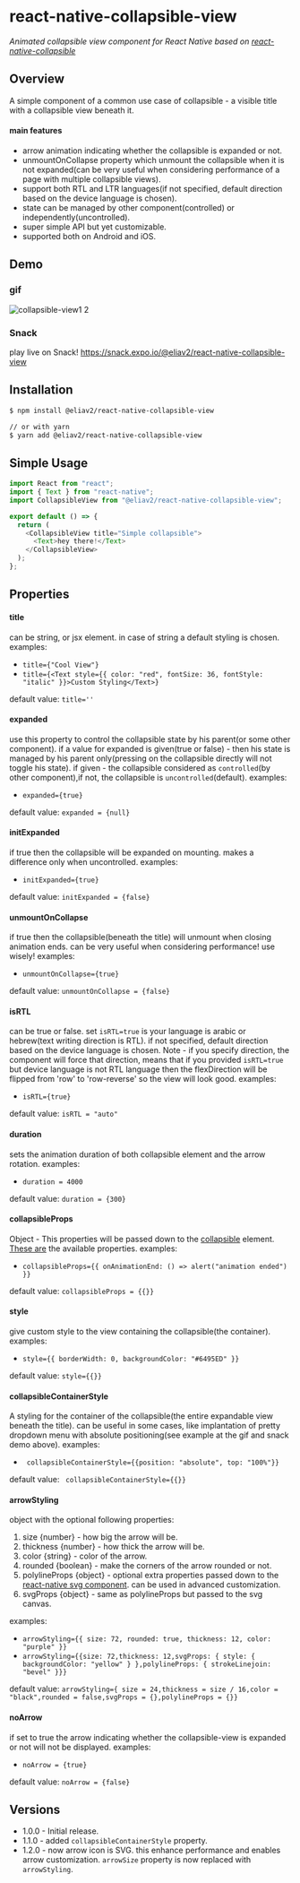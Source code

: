 # react-native-collapsible-view

_Animated collapsible view component for React Native based on [react-native-collapsible](https://github.com/oblador/react-native-collapsible)_

## Overview

A simple component of a common use case of collapsible - a visible title with a collapsible view beneath it.

#### main features

- arrow animation indicating whether the collapsible is expanded or not.
- unmountOnCollapse property which unmount the collapsible when it is not expanded(can be very useful when considering performance of a page with multiple collapsible views).
- support both RTL and LTR languages(if not specified, default direction based on the device language is chosen).
- state can be managed by other component(controlled) or independently(uncontrolled).
- super simple API but yet customizable.
- supported both on Android and iOS.

## Demo

### gif

<!-- ![collapsible-view](https://user-images.githubusercontent.com/47307889/90984281-9d8a1880-e57c-11ea-9c59-bba46df80f90.gif) -->
<!-- ![collapsible-view2](https://user-images.githubusercontent.com/47307889/91665613-865ca500-eaff-11ea-91bd-ef3c5a25fb7d.gif) -->
<!-- ![collapsible-view1 1](https://user-images.githubusercontent.com/47307889/91768054-bda58180-ebe5-11ea-91f7-37eb4fb99c42.gif) -->

![collapsible-view1 2](https://user-images.githubusercontent.com/47307889/92328604-8feb8d00-f06a-11ea-966d-f7d0e3b1a0d7.gif)

### Snack

play live on Snack!
https://snack.expo.io/@eliav2/react-native-collapsible-view

## Installation

```bash
$ npm install @eliav2/react-native-collapsible-view

// or with yarn
$ yarn add @eliav2/react-native-collapsible-view
```

## Simple Usage

```js
import React from "react";
import { Text } from "react-native";
import CollapsibleView from "@eliav2/react-native-collapsible-view";

export default () => {
  return (
    <CollapsibleView title="Simple collapsible">
      <Text>hey there!</Text>
    </CollapsibleView>
  );
};
```

## Properties

#### title

can be string, or jsx element. in case of string a default styling is chosen.
examples:

- `title={"Cool View"}`
- `title={<Text style={{ color: "red", fontSize: 36, fontStyle: "italic" }}>Custom Styling</Text>}`

default value: `title=''`

#### expanded

use this property to control the collapsible state by his parent(or some other component). if a value for expanded is given(true or false) - then his state is managed by his parent only(pressing on the collapsible directly will not toggle his state).
if given - the collapsible considered as `controlled`(by other component),if not, the collapsible is `uncontrolled`(default).
examples:

- `expanded={true}`

default value: `expanded = {null}`

#### initExpanded

if true then the collapsible will be expanded on mounting.
makes a difference only when uncontrolled.
examples:

- `initExpanded={true}`

default value: `initExpanded = {false}`

#### unmountOnCollapse

if true then the collapsible(beneath the title) will unmount when closing animation ends.
can be very useful when considering performance! use wisely!
examples:

- `unmountOnCollapse={true}`

default value: `unmountOnCollapse = {false}`

#### isRTL

can be true or false.
set `isRTL=true` is your language is arabic or hebrew(text writing direction is RTL).
if not specified, default direction based on the device language is chosen.
Note - if you specify direction, the component will force that direction, means that if you provided `isRTL=true` but device language is not RTL language then the flexDirection will be flipped from 'row' to 'row-reverse' so the view will look good.
examples:

- `isRTL={true}`

default value: `isRTL = "auto"`

#### duration

sets the animation duration of both collapsible element and the arrow rotation.
examples:

- `duration = 4000`

default value: `duration = {300}`

#### collapsibleProps

Object - This properties will be passed down to the [collapsible](https://github.com/oblador/react-native-collapsible) element.
[These are](https://github.com/oblador/react-native-collapsible#properties) the available properties.
examples:

- `collapsibleProps={{ onAnimationEnd: () => alert("animation ended") }}`

default value: `collapsibleProps = {{}}`

#### style

give custom style to the view containing the collapsible(the container).
examples:

- `style={{ borderWidth: 0, backgroundColor: "#6495ED" }}`

default value: `style={{}}`

#### collapsibleContainerStyle

A styling for the container of the collapsible(the entire expandable view beneath the title).
can be useful in some cases, like implantation of pretty dropdown menu with absolute positioning(see example at the gif and snack demo above).
examples:

- ` collapsibleContainerStyle={{position: "absolute", top: "100%"}}`

default value: ` collapsibleContainerStyle={{}}`

#### arrowStyling

object with the optional following properties:

1. size {number} - how big the arrow will be.
2. thickness {number} - how thick the arrow will be.
3. color {string} - color of the arrow.
4. rounded {boolean} - make the corners of the arrow rounded or not.
5. polylineProps {object} - optional extra properties passed down to the [react-native svg component](https://github.com/react-native-community/react-native-svg). can be used in advanced customization.
6. svgProps {object} - same as polylineProps but passed to the svg canvas.

examples:

- `arrowStyling={{ size: 72, rounded: true, thickness: 12, color: "purple" }}`
- `arrowStyling={{size: 72,thickness: 12,svgProps: { style: { backgroundColor: "yellow" } },polylineProps: { strokeLinejoin: "bevel" }}}`

default value: `arrowStyling={ size = 24,thickness = size / 16,color = "black",rounded = false,svgProps = {},polylineProps = {}}`

#### noArrow

if set to true the arrow indicating whether the collapsible-view is expanded or not will not be displayed.
examples:

- `noArrow = {true}`

default value: `noArrow = {false}`

## Versions

- 1.0.0 - Initial release.
- 1.1.0 - added `collapsibleContainerStyle` property.
- 1.2.0 - now arrow icon is SVG. this enhance performance and enables arrow customization. `arrowSize` property is now replaced with `arrowStyling`.
